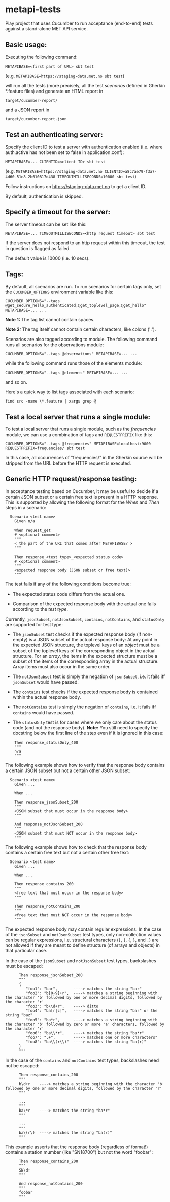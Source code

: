 # metapi-tests

Play project that uses Cucumber to run acceptance (end-to-end) tests against a stand-alone MET API service.


Basic usage:
------------

Executing the following command:

  `METAPIBASE=<first part of URL> sbt test`

(e.g. `METAPIBASE=https://staging-data.met.no sbt test`)

will run all the tests (more precisely, all the test _scenarios_ defined in Gherkin *.feature files) and generate an HTML report in

  `target/cucumber-report/`

and a JSON report in

  `target/cucumber-report.json`


Test an authenticating server:
------------------------------

Specify the client ID to test a server with authentication enabled (i.e. where auth.active has not been set to false in application.conf):

  `METAPIBASE=... CLIENTID=<client ID> sbt test`

(e.g. `METAPIBASE=https://staging-data.met.no CLIENTID=a8c7ae79-f3a7-4d60-51e8-2b610817d438 TIMEOUTMILLISECONDS=10000 sbt test`)

Follow instructions on https://staging-data.met.no to get a client ID.

By default, authentication is skipped.


Specify a timeout for the server:
---------------------------------

The server timeout can be set like this:

  `METAPIBASE=... TIMEOUTMILLISECONDS=<http request timeout> sbt test`

If the server does not respond to an http request within this timeout, the test in question is flagged as failed.

The default value is 10000 (i.e. 10 secs).


Tags:
-----

By default, all scenarios are run. To run scenarios for certain tags only, set the `CUCUMBER_OPTIONS` environment variable
like this:

  `CUCUMBER_OPTIONS="--tags @get_secure_hello_authenticated,@get_toplevel_page,@get_hello" METAPIBASE=... ...`

**Note 1:** The tag list cannot contain spaces.

**Note 2:** The tag itself cannot contain certain characters, like colons (':').

Scenarios are also tagged according to module. The following command runs all scenarios for the observations module:

  `CUCUMBER_OPTIONS="--tags @observations" METAPIBASE=... ...`

while the following command runs those of the elements module:

  `CUCUMBER_OPTIONS="--tags @elements" METAPIBASE=... ...`

and so on.

Here's a quick way to list tags associated with each scenario:

`find src -name \*.feature | xargs grep @`


Test a local server that runs a single module:
----------------------------------------------

To test a local server that runs a single module, such as the _frequencies_ module, we can use a combination of tags and `REQUESTPREFIX` like this:

  `CUCUMBER_OPTIONS="--tags @frequencies" METAPIBASE=localhost:9000 REQUESTPREFIX=frequencies/ sbt test`

In this case, all occurrences of "frequencies/" in the Gherkin source will be stripped from the URL before the HTTP request is executed.


Generic HTTP request/response testing:
--------------------------------------

In acceptance testing based on Cucumber, it may be useful to decide if a certain JSON subset or a certain free text is present in a HTTP response.
This is supported by allowing the following format for the _When_ and _Then_ steps in a scenario:

```
  Scenario <test name>
    Given n/a

    When request_get
    # <optional comment>
    """
    < the part of the URI that comes after METAPIBASE/ >
    """

    Then response_<test type>_<expected status code>
    # <optional comment>
    """
    <expected response body (JSON subset or free text)>
    """
```

The test fails if any of the following conditions become true:

* The expected status code differs from the actual one.

* Comparison of the expected response body with the actual one fails according to the _test type_.

Currently, `jsonSubset`, `notJsonSubset`, `contains`, `notContains`, and `statusOnly` are supported for test type:

* The `jsonSubset` test checks if the expected response body (if non-empty) is a JSON subset of the actual response body:
At any point in the expected JSON structure, the toplevel keys of an _object_ must be a subset of the toplevel keys of the corresponding object in the actual structure.
For an _array_, the items in the expected structure must be a subset of the items of the corresponding array in the actual structure.
Array items must also occur in the same order.

* The `notJsonSubset` test is simply the negation of `jsonSubset`, i.e. it fails iff `jsonSubset` would have passed.

* The `contains` test checks if the expected response body is contained within the actual response body.

* The `notContains` test is simply the negation of `contains`, i.e. it fails iff `contains` would have passed.

* The `statusOnly` test is for cases where we only care about the status code (and not the response body).
**Note:** You still need to specify the docstring below the first line of the step even if it is ignored in this case:
```
    Then response_statusOnly_400
    """
    n/a
    """
```


The following example shows how to verify that the response body contains a certain JSON subset but not a certain other JSON subset:

```
  Scenario <test name>
    Given ...

    When ...

    Then response_jsonSubset_200
    """
    <JSON subset that must occur in the response body>
    """

    And response_notJsonSubset_200
    """
    <JSON subset that must NOT occur in the response body>
    """
```


The following example shows how to check that the response body contains a certain free text but not a certain other free text:

```
  Scenario <test name>
    Given ...

    When ...

    Then response_contains_200
    """
    <free text that must occur in the response body>
    """

    Then response_notContains_200
    """
    <free text that must NOT occur in the response body>
    """
```


The expected response body may contain regular expressions. In the case of the `jsonSubset` and `notJsonSubset` test types, only non-collection values can be
regular expressions, i.e. structural characters (`[`, `]`, `{`, `}`, and `,`) are not allowed if they are meant to define structure (of arrays and objects)
in that particular case.

In the case of the `jsonSubset` and `notJsonSubset` test types, backslashes must be escaped:

```
      Then response_jsonSubset_200
      """
      {
         "foo1": "bar",       ----> matches the string "bar"
         "foo2": "b[0-9]+r",  ----> matches a string beginning with the character 'b' followed by one or more decimal digits, followed by the character 'r'
         "foo3": "b\\d+r",    ----> ditto
         "foo4": "ba[r|z]",   ----> matches the string "bar" or the string "baz"
         "foo5": "ba*r",      ----> matches a string beginning with the character 'b' followed by zero or more 'a' characters, followed by the character 'r'
         "foo6": "ba\\*r",    ----> matches the string "ba*r"
         "foo7": ".+",        ----> matches one or more characters"
         "foo8": "ba\\(r\\)"  ----> matches the string "ba(r)"
      }
      """
```


In the case of the `contains` and `notContains` test types, backslashes need not be escaped:

```
      Then response_contains_200
      """
      b\d+r    ----> matches a string beginning with the character 'b' followed by one or more decimal digits, followed by the character 'r'
      """

      ...
      """
      ba\*r    ----> matches the string "ba*r"
      """

      ...
      """
      ba\(r\)  ----> matches the string "ba(r)"
      """

```


This example asserts that the response body (regardless of format!) contains a station mumber (like "SN18700") but not the word "foobar":

```
      Then response_contains_200
      """
      SN\d+
      """

      And response_notContains_200
      """
      foobar
      """
```
